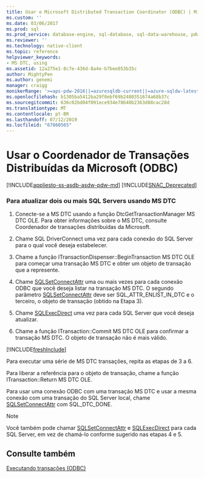 ```yaml
---
title: Usar o Microsoft Distributed Transaction Coordinator (ODBC) | Microsoft Docs
ms.custom: ''
ms.date: 03/06/2017
ms.prod: sql
ms.prod_service: database-engine, sql-database, sql-data-warehouse, pdw
ms.reviewer: ''
ms.technology: native-client
ms.topic: reference
helpviewer_keywords:
- MS DTC, using
ms.assetid: 12a275e1-8c7e-436d-8a4e-b7bee853b35c
author: MightyPen
ms.author: genemi
manager: craigg
monikerRange: '>=aps-pdw-2016||=azuresqldb-current||=azure-sqldw-latest||>=sql-server-2016||=sqlallproducts-allversions||>=sql-server-linux-2017||=azuresqldb-mi-current'
ms.openlocfilehash: b1305ba5412ba29f0ebf69b2480351674a68b37c
ms.sourcegitcommit: 636c02bd04f091ece934e78640b2363d88cac28d
ms.translationtype: MT
ms.contentlocale: pt-BR
ms.lasthandoff: 07/12/2019
ms.locfileid: "67860565"
---
```

# <a name="use-microsoft-distributed-transaction-coordinator-odbc"></a>Usar o Coordenador de Transações Distribuídas da Microsoft (ODBC)
[!INCLUDE[appliesto-ss-asdb-asdw-pdw-md](../../includes/appliesto-ss-asdb-asdw-pdw-md.md)]
[!INCLUDE[SNAC_Deprecated](../../includes/snac-deprecated.md)]

    
### <a name="to-update-two-or-more-sql-servers-by-using-ms-dtc"></a>Para atualizar dois ou mais SQL Servers usando MS DTC  
  
1.  Conecte-se a MS DTC usando a função DtcGetTransactionManager MS DTC OLE. Para obter informações sobre o MS DTC, consulte Coordenador de transações distribuídas da Microsoft.  
  
2.  Chame SQL DriverConnect uma vez para cada conexão do SQL Server para o qual você deseja estabelecer.  
  
3.  Chame a função ITransactionDispenser::BeginTransaction MS DTC OLE para começar uma transação MS DTC e obter um objeto de transação que a represente.  
  
4.  Chame [SQLSetConnectAttr](../../relational-databases/native-client-odbc-api/sqlsetconnectattr.md) uma ou mais vezes para cada conexão ODBC que você deseja listar na transação MS DTC. O segundo parâmetro [SQLSetConnectAttr](../../relational-databases/native-client-odbc-api/sqlsetconnectattr.md) deve ser SQL_ATTR_ENLIST_IN_DTC e o terceiro, o objeto de transação (obtido na Etapa 3).  
  
5.  Chame [SQLExecDirect](https://go.microsoft.com/fwlink/?LinkId=58399) uma vez para cada SQL Server que você deseja atualizar.  
  
6.  Chame a função ITransaction::Commit MS DTC OLE para confirmar a transação MS DTC. O objeto de transação não é mais válido.  

[!INCLUDE[freshInclude](../../includes/paragraph-content/fresh-note-steps-feedback.md)]

 Para executar uma série de MS DTC transações, repita as etapas de 3 a 6.  
  
 Para liberar a referência para o objeto de transação, chame a função ITransaction::Return MS DTC OLE.  
  
 Para usar uma conexão ODBC com uma transação MS DTC e usar a mesma conexão com uma transação do SQL Server local, chame [SQLSetConnectAttr](../../relational-databases/native-client-odbc-api/sqlsetconnectattr.md) com SQL_DTC_DONE.  
  
> [!NOTE]  
>  Você também pode chamar [SQLSetConnectAttr](../../relational-databases/native-client-odbc-api/sqlsetconnectattr.md) e [SQLExecDirect](https://go.microsoft.com/fwlink/?LinkId=58399) para cada SQL Server, em vez de chamá-lo conforme sugerido nas etapas 4 e 5.  
  
## <a name="see-also"></a>Consulte também  
 [Executando transações &#40;ODBC&#41;](https://msdn.microsoft.com/library/f431191a-5762-4f0b-85bb-ac99aff29724)  
  
  
